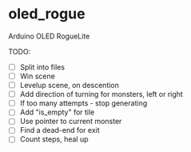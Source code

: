 # oled_rogue
Arduino OLED RogueLite

TODO:
- [ ] Split into files
- [ ] Win scene
- [ ] Levelup scene, on descention
- [ ] Add direction of turning for monsters, left or right
- [ ] If too many attempts - stop generating
- [ ] Add "is_empty" for tile
- [ ] Use pointer to current monster
- [ ] Find a dead-end for exit
- [ ] Count steps, heal up
